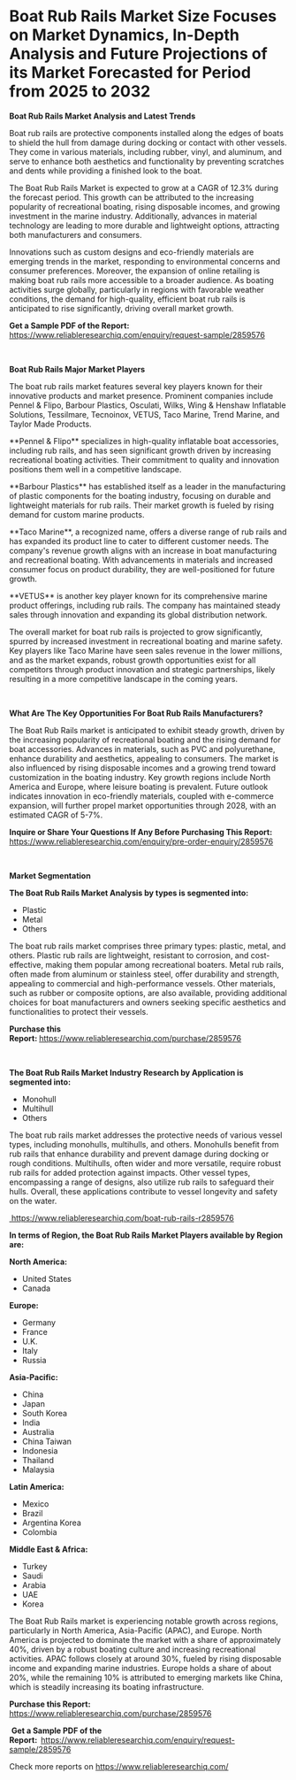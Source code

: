 <p><h1>Boat Rub Rails Market Size Focuses on Market Dynamics, In-Depth Analysis and Future Projections of its Market Forecasted for Period from 2025 to 2032</h1></p><p><strong>Boat Rub Rails Market Analysis and Latest Trends</strong></p>
<p><p>Boat rub rails are protective components installed along the edges of boats to shield the hull from damage during docking or contact with other vessels. They come in various materials, including rubber, vinyl, and aluminum, and serve to enhance both aesthetics and functionality by preventing scratches and dents while providing a finished look to the boat.</p><p>The Boat Rub Rails Market is expected to grow at a CAGR of 12.3% during the forecast period. This growth can be attributed to the increasing popularity of recreational boating, rising disposable incomes, and growing investment in the marine industry. Additionally, advances in material technology are leading to more durable and lightweight options, attracting both manufacturers and consumers. </p><p>Innovations such as custom designs and eco-friendly materials are emerging trends in the market, responding to environmental concerns and consumer preferences. Moreover, the expansion of online retailing is making boat rub rails more accessible to a broader audience. As boating activities surge globally, particularly in regions with favorable weather conditions, the demand for high-quality, efficient boat rub rails is anticipated to rise significantly, driving overall market growth.</p></p>
<p><strong>Get a Sample PDF of the Report:&nbsp;</strong> <a href="https://www.reliableresearchiq.com/enquiry/request-sample/2859576?utm_campaign=2999&utm_medium=2&utm_source=Github&utm_content=ia&utm_term=12032025&utm_id=boat-rub-rails">https://www.reliableresearchiq.com/enquiry/request-sample/2859576</a></p>
<p>&nbsp;</p>
<p><strong>Boat Rub Rails Major Market Players</strong></p>
<p><p>The boat rub rails market features several key players known for their innovative products and market presence. Prominent companies include Pennel & Flipo, Barbour Plastics, Osculati, Wilks, Wing & Henshaw Inflatable Solutions, Tessilmare, Tecnoinox, VETUS, Taco Marine, Trend Marine, and Taylor Made Products.</p><p>**Pennel & Flipo** specializes in high-quality inflatable boat accessories, including rub rails, and has seen significant growth driven by increasing recreational boating activities. Their commitment to quality and innovation positions them well in a competitive landscape.</p><p>**Barbour Plastics** has established itself as a leader in the manufacturing of plastic components for the boating industry, focusing on durable and lightweight materials for rub rails. Their market growth is fueled by rising demand for custom marine products.</p><p>**Taco Marine**, a recognized name, offers a diverse range of rub rails and has expanded its product line to cater to different customer needs. The company's revenue growth aligns with an increase in boat manufacturing and recreational boating. With advancements in materials and increased consumer focus on product durability, they are well-positioned for future growth.</p><p>**VETUS** is another key player known for its comprehensive marine product offerings, including rub rails. The company has maintained steady sales through innovation and expanding its global distribution network.</p><p>The overall market for boat rub rails is projected to grow significantly, spurred by increased investment in recreational boating and marine safety. Key players like Taco Marine have seen sales revenue in the lower millions, and as the market expands, robust growth opportunities exist for all competitors through product innovation and strategic partnerships, likely resulting in a more competitive landscape in the coming years.</p></p>
<p>&nbsp;</p>
<p><strong>What Are The Key Opportunities For Boat Rub Rails Manufacturers?</strong></p>
<p><p>The Boat Rub Rails market is anticipated to exhibit steady growth, driven by the increasing popularity of recreational boating and the rising demand for boat accessories. Advances in materials, such as PVC and polyurethane, enhance durability and aesthetics, appealing to consumers. The market is also influenced by rising disposable incomes and a growing trend toward customization in the boating industry. Key growth regions include North America and Europe, where leisure boating is prevalent. Future outlook indicates innovation in eco-friendly materials, coupled with e-commerce expansion, will further propel market opportunities through 2028, with an estimated CAGR of 5-7%.</p></p>
<p><strong>Inquire or Share Your Questions If Any Before Purchasing This Report:</strong> <a href="https://www.reliableresearchiq.com/enquiry/pre-order-enquiry/2859576?utm_campaign=2999&utm_medium=2&utm_source=Github&utm_content=ia&utm_term=12032025&utm_id=boat-rub-rails">https://www.reliableresearchiq.com/enquiry/pre-order-enquiry/2859576</a></p>
<p>&nbsp;</p>
<p><strong>Market Segmentation</strong></p>
<p><strong>The Boat Rub Rails Market Analysis by types is segmented into:</strong></p>
<p><ul><li>Plastic</li><li>Metal</li><li>Others</li></ul></p>
<p><p>The boat rub rails market comprises three primary types: plastic, metal, and others. Plastic rub rails are lightweight, resistant to corrosion, and cost-effective, making them popular among recreational boaters. Metal rub rails, often made from aluminum or stainless steel, offer durability and strength, appealing to commercial and high-performance vessels. Other materials, such as rubber or composite options, are also available, providing additional choices for boat manufacturers and owners seeking specific aesthetics and functionalities to protect their vessels.</p></p>
<p><strong>Purchase this Report:&nbsp;</strong><a href="https://www.reliableresearchiq.com/purchase/2859576?utm_campaign=2999&utm_medium=2&utm_source=Github&utm_content=ia&utm_term=12032025&utm_id=boat-rub-rails">https://www.reliableresearchiq.com/purchase/2859576</a></p>
<p>&nbsp;</p>
<p><strong>The Boat Rub Rails Market Industry Research by Application is segmented into:</strong></p>
<p><ul><li>Monohull</li><li>Multihull</li><li>Others</li></ul></p>
<p><p>The boat rub rails market addresses the protective needs of various vessel types, including monohulls, multihulls, and others. Monohulls benefit from rub rails that enhance durability and prevent damage during docking or rough conditions. Multihulls, often wider and more versatile, require robust rub rails for added protection against impacts. Other vessel types, encompassing a range of designs, also utilize rub rails to safeguard their hulls. Overall, these applications contribute to vessel longevity and safety on the water.</p></p>
<p><a href="https://www.reliableresearchiq.com/boat-rub-rails-r2859576?utm_campaign=2999&utm_medium=2&utm_source=Github&utm_content=ia&utm_term=12032025&utm_id=boat-rub-rails">&nbsp;https://www.reliableresearchiq.com/boat-rub-rails-r2859576</a></p>
<p><strong>In terms of Region, the Boat Rub Rails Market Players available by Region are:</strong></p>
<p>
    <p> <strong> North America: </strong>
        <ul>
            <li>United States</li>
            <li>Canada</li>
        </ul>
        </p> 
    <p> <strong> Europe: </strong>
        <ul>
            <li>Germany</li>
            <li>France</li>
            <li>U.K.</li>
            <li>Italy</li>
            <li>Russia</li>
        </ul>
        </p> 
    <p> <strong> Asia-Pacific: </strong>
        <ul>
            <li>China</li>
            <li>Japan</li>
            <li>South Korea</li>
            <li>India</li>
            <li>Australia</li>
            <li>China Taiwan</li>
            <li>Indonesia</li>
            <li>Thailand</li>
            <li>Malaysia</li>
        </ul>
        </p> 
    <p> <strong> Latin America: </strong>
        <ul>
            <li>Mexico</li>
            <li>Brazil</li>
            <li>Argentina Korea</li>
            <li>Colombia</li>
        </ul>
        </p> 
    <p> <strong> Middle East & Africa: </strong>
        <ul>
            <li>Turkey</li>
            <li>Saudi</li>
            <li>Arabia</li>
            <li>UAE</li>
            <li>Korea</li>
        </ul>
    </p>
    </p>
<p><p>The Boat Rub Rails market is experiencing notable growth across regions, particularly in North America, Asia-Pacific (APAC), and Europe. North America is projected to dominate the market with a share of approximately 40%, driven by a robust boating culture and increasing recreational activities. APAC follows closely at around 30%, fueled by rising disposable income and expanding marine industries. Europe holds a share of about 20%, while the remaining 10% is attributed to emerging markets like China, which is steadily increasing its boating infrastructure.</p></p>
<p><strong>Purchase this Report: </strong><a href="https://www.reliableresearchiq.com/purchase/2859576?utm_campaign=2999&utm_medium=2&utm_source=Github&utm_content=ia&utm_term=12032025&utm_id=boat-rub-rails">https://www.reliableresearchiq.com/purchase/2859576</a></p>
<p>&nbsp;<strong>Get a Sample PDF of the Report:&nbsp;&nbsp;</strong><a href="https://www.reliableresearchiq.com/enquiry/request-sample/2859576?utm_campaign=2999&utm_medium=2&utm_source=Github&utm_content=ia&utm_term=12032025&utm_id=boat-rub-rails">https://www.reliableresearchiq.com/enquiry/request-sample/2859576</a></p>
<p><strong></strong></p>
<p>Check more reports on <a href="https://www.reliableresearchiq.com/?utm_campaign=2999&utm_medium=2&utm_source=Github&utm_content=ia&utm_term=12032025&utm_id=boat-rub-rails">https://www.reliableresearchiq.com/</a></p>